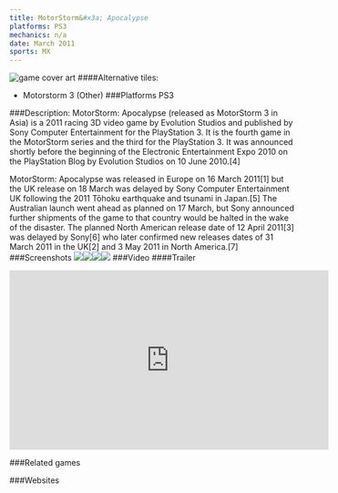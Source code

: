 ```yaml
---
title: MotorStorm&#x3a; Apocalypse
platforms: PS3
mechanics: n/a
date: March 2011
sports: MX
---
```

![game cover art](//images.igdb.com/igdb/image/upload/t_cover_big/xvghrnjjhtt5zpcvvaox.jpg "Logo Title Text 1")
####Alternative tiles:
* Motorstorm 3 (Other)
###Platforms
PS3

###Description:
MotorStorm: Apocalypse (released as MotorStorm 3 in Asia) is a 2011 racing 3D video game by Evolution Studios and published by Sony Computer Entertainment for the PlayStation 3. It is the fourth game in the MotorStorm series and the third for the PlayStation 3. It was announced shortly before the beginning of the Electronic Entertainment Expo 2010 on the PlayStation Blog by Evolution Studios on 10 June 2010.[4] 
 
MotorStorm: Apocalypse was released in Europe on 16 March 2011[1] but the UK release on 18 March was delayed by Sony Computer Entertainment UK following the 2011 Tōhoku earthquake and tsunami in Japan.[5] The Australian launch went ahead as planned on 17 March, but Sony announced further shipments of the game to that country would be halted in the wake of the disaster. The planned North American release date of 12 April 2011[3] was delayed by Sony[6] who later confirmed new releases dates of 31 March 2011 in the UK[2] and 3 May 2011 in North America.[7]
###Screenshots
<a target="_blank" rel="noopener noreferrer" href="//images.igdb.com/igdb/image/upload/t_cover_big/wndgyhtpkgbezhctxkdf.jpg"><img src="//images.igdb.com/igdb/image/upload/t_thumb/wndgyhtpkgbezhctxkdf.jpg"/></a><a target="_blank" rel="noopener noreferrer" href="//images.igdb.com/igdb/image/upload/t_cover_big/ernvezwgspeejrr56b8p.jpg"><img src="//images.igdb.com/igdb/image/upload/t_thumb/ernvezwgspeejrr56b8p.jpg"/></a><a target="_blank" rel="noopener noreferrer" href="//images.igdb.com/igdb/image/upload/t_cover_big/lqwzyktrb4uen0x40hdj.jpg"><img src="//images.igdb.com/igdb/image/upload/t_thumb/lqwzyktrb4uen0x40hdj.jpg"/></a><a target="_blank" rel="noopener noreferrer" href="//images.igdb.com/igdb/image/upload/t_cover_big/mynhiwwhznv7bj0mlj9m.jpg"><img src="//images.igdb.com/igdb/image/upload/t_thumb/mynhiwwhznv7bj0mlj9m.jpg"/></a>
###Video
####Trailer

<iframe width="560" height="315" src="https://www.youtube.com/embed/1UKYtGHeBbU" frameborder="0" allowfullscreen></iframe>

###Related games

###Websites

